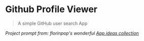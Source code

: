 # Github Profile Viewer

> A simple GitHub user search App

*Project prompt from: florinpop's wonderful [App ideas collection](https://github.com/florinpop17/app-ideas/blob/master/README.md)*